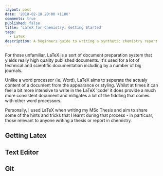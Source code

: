 ```yaml
---
layout: post
date: '2018-02-18 20:00 +1100'
comments: true
published: false
title: 'LaTeX for Chemistry: Getting Started'
tags:
  - LaTeX
description: A beginners guide to writing a synthetic chemistry report or thesis in LaTeX.
---
```

For those unfamiliar, LaTeX is a sort of document preparation system that yields really high quality published documents. It's used for a lot of technical and scientific documentation including by a number of big journals. 

Unlike a word processor (ie. Word), LaTeX aims to seperate the actualy content of a document from the appearance or styling. Whilst at times it can feel a bit more intensive to write in the LaTeX 
'code' it does provide a much more consistent document and mitigates a lot of the fiddling that comes with other word processors. 

Personally, I used LaTeX when writing my MSc Thesis and aim to share some of the hints and tricks that I learnt during that process - in particuar, those relevant to anyone writing a thesis or report in chemistry.

## Getting Latex

## Text Editor

## Git